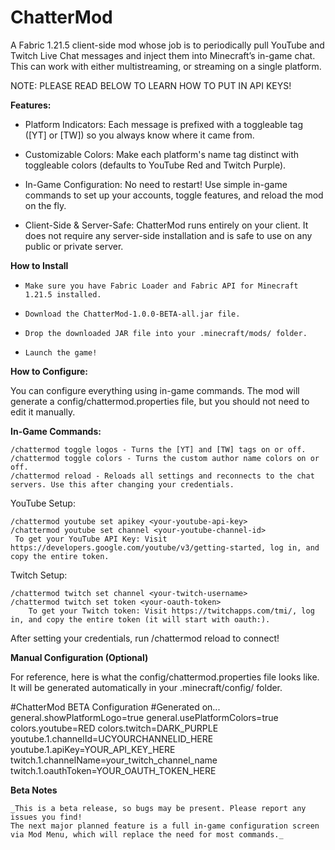 # ChatterMod
 A Fabric 1.21.5 client-side mod whose job is to periodically pull YouTube and Twitch Live Chat messages and inject them into Minecraft’s in-game chat. This can work with either multistreaming, or streaming on a single platform. 

NOTE: PLEASE READ BELOW TO LEARN HOW TO PUT IN API KEYS!
 

**Features:**

- Platform Indicators: Each message is prefixed with a toggleable tag ([YT] or [TW]) so you always know where it came from.

- Customizable Colors: Make each platform's name tag distinct with toggleable colors (defaults to YouTube Red and Twitch Purple).

- In-Game Configuration: No need to restart! Use simple in-game commands to set up your accounts, toggle features, and reload the mod on the fly.

-  Client-Side & Server-Safe: ChatterMod runs entirely on your client. It does not require any server-side installation and is safe to use on any public or private server.

 **How to Install**

-     Make sure you have Fabric Loader and Fabric API for Minecraft 1.21.5 installed.

-     Download the ChatterMod-1.0.0-BETA-all.jar file.

-     Drop the downloaded JAR file into your .minecraft/mods/ folder.

-     Launch the game!


**How to Configure:**

You can configure everything using in-game commands. The mod will generate a config/chattermod.properties file, but you should not need to edit it manually.

**In-Game Commands:**

    /chattermod toggle logos - Turns the [YT] and [TW] tags on or off.
    /chattermod toggle colors - Turns the custom author name colors on or off.
    /chattermod reload - Reloads all settings and reconnects to the chat servers. Use this after changing your credentials.

YouTube Setup:

    /chattermod youtube set apikey <your-youtube-api-key>
    /chattermod youtube set channel <your-youtube-channel-id>
     To get your YouTube API Key: Visit https://developers.google.com/youtube/v3/getting-started, log in, and copy the entire token.
Twitch Setup:

    /chattermod twitch set channel <your-twitch-username>
    /chattermod twitch set token <your-oauth-token>
        To get your Twitch token: Visit https://twitchapps.com/tmi/, log in, and copy the entire token (it will start with oauth:).

After setting your credentials, run /chattermod reload to connect!

**Manual Configuration (Optional)**

For reference, here is what the config/chattermod.properties file looks like. It will be generated automatically in your .minecraft/config/ folder.

#ChatterMod BETA Configuration
#Generated on...
general.showPlatformLogo=true
general.usePlatformColors=true
colors.youtube=RED
colors.twitch=DARK_PURPLE
youtube.1.channelId=UCYOURCHANNELID_HERE
youtube.1.apiKey=YOUR_API_KEY_HERE
twitch.1.channelName=your_twitch_channel_name
twitch.1.oauthToken=YOUR_OAUTH_TOKEN_HERE

**Beta Notes**

    _This is a beta release, so bugs may be present. Please report any issues you find!
    The next major planned feature is a full in-game configuration screen via Mod Menu, which will replace the need for most commands._
